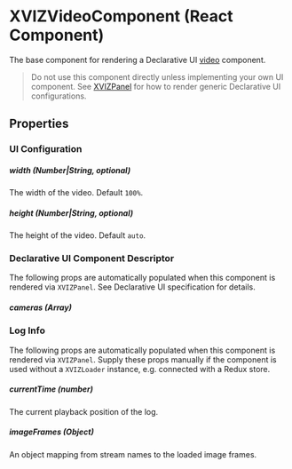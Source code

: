 # XVIZVideoComponent (React Component)

The base component for rendering a Declarative UI
[video](https://github.com/uber/xviz/blob/master/docs/protocol-schema/declarative-ui.md#video)
component.

> Do not use this component directly unless implementing your own UI component. See
> [XVIZPanel](/docs/api-reference/xviz-panel) for how to render generic Declarative UI
> configurations.

## Properties

### UI Configuration

##### width (Number|String, optional)

The width of the video. Default `100%`.

##### height (Number|String, optional)

The height of the video. Default `auto`.

### Declarative UI Component Descriptor

The following props are automatically populated when this component is rendered via `XVIZPanel`. See
Declarative UI specification for details.

##### cameras (Array)

### Log Info

The following props are automatically populated when this component is rendered via `XVIZPanel`.
Supply these props manually if the component is used without a `XVIZLoader` instance, e.g. connected
with a Redux store.

##### currentTime (number)

The current playback position of the log.

##### imageFrames (Object)

An object mapping from stream names to the loaded image frames.
